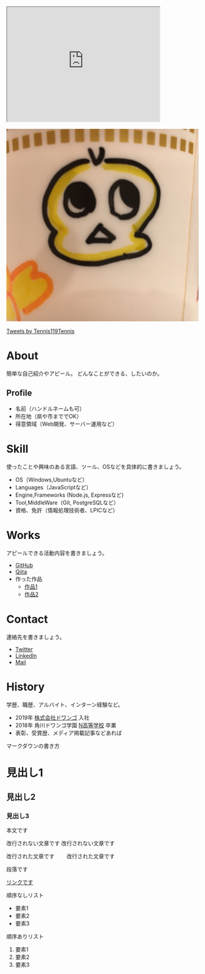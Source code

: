 <iframe src="https://www.openprocessing.org/sketch/903982/embed/" width="400" height="300"></iframe>

![プロフィール写真](IMG_1807.JPG)

<a class="twitter-timeline" data-width="400" data-height="600" href="https://twitter.com/Tennis119Tennis?ref_src=twsrc%5Etfw">Tweets by Tennis119Tennis</a> <script async src="https://platform.twitter.com/widgets.js" charset="utf-8"></script>

# About
簡単な自己紹介やアピール。
どんなことができる、したいのか。

## Profile
- 名前（ハンドルネームも可）
- 所在地（県や市まででOK）
- 得意領域（Web開発、サーバー運用など）

# Skill
使ったことや興味のある言語、ツール、OSなどを具体的に書きましょう。
- OS（Windows,Ubuntuなど）
- Languages（JavaScriptなど）
- Engine,Frameworks (Node.js, Expressなど)
- Tool,MiddleWare（Git, PostgreSQLなど）
- 資格、免許（情報処理技術者、LPICなど）

# Works
アピールできる活動内容を書きましょう。
- [GitHub](GitHubのURL)
- [Qiita](QiitaのURL)
- 作った作品
  - [作品1](作品1のURL)
  - [作品2](作品2のURL)
  
# Contact
連絡先を書きましょう。
- [Twitter](TwitterプロフィールのURL)
- [LinkedIn](LinkedInプロフィールのURL)
- [Mail](mailto:メールアドレス)

# History
学歴、職歴、アルバイト、インターン経験など。
- 2019年 [株式会社ドワンゴ](URL) 入社
- 2018年 角川ドワンゴ学園 [N高等学校](URL) 卒業
- 表彰、受賞歴、メディア掲載記事などあれば

マークダウンの書き方
# 見出し1
## 見出し2
### 見出し3
本文です

改行されない文章です
改行されない文章です

改行された文章です　　
改行された文章です

段落です

[リンクです](https://nnn.ed.nico)

順序なしリスト
- 要素1
- 要素2
- 要素3

順序ありリスト
1. 要素1
2. 要素2
3. 要素3



